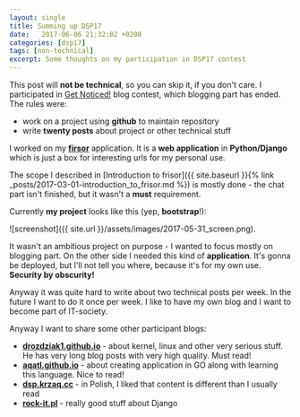 ```yaml
---
layout: single
title: Summing up DSP17
date:   2017-06-06 21:32:02 +0200
categories: [dsp17]
tags: [non-technical]
excerpt: Some thoughts on my participation in DSP17 contest
---
```


This post will **not be technical**, so you can skip it, if you don't care.
I participated in [Get Noticed!](http://devstyle.pl/daj-sie-poznac/) blog contest, which
blogging part has ended. The rules were:

* work on a project using **github** to maintain repository
* write **twenty posts** about project or other technical stuff

I worked on my [**firsor**](https://github.com/vevurka/frisor) application.
It is a **web application** in **Python/Django** which is just a box for interesting urls
for my personal use.

The scope I described in
[Introduction to frisor]({{ site.baseurl }}{% link _posts/2017-03-01-introduction_to_frisor.md %})
is mostly done - the chat part isn't finished, but it wasn't a **must** requirement.

Currently **my project** looks like this (yep, **bootstrap**!):

![screenshot]({{ site.url }}/assets/images/2017-05-31_screen.png).

It wasn't an ambitious project on purpose - I wanted to focus mostly on blogging part.
On the other side I needed this kind of **application**. It's gonna be
deployed, but I'll not tell you where, because it's for my own use.
**Security by obscurity!**

Anyway it was quite hard to write about two technical posts per week. In the future
I want to do it once per week. I like to have my own blog and I want to become
part of IT-society.

Anyway I want to share some other participant blogs:

* [**drozdziak1.github.io**](https://drozdziak1.github.io/) - about kernel, linux and other very
serious stuff. He has very long blog posts with very high quality. Must read!
* [**aqatl.github.io**](https://aqatl.github.io) - about creating application in GO along with learning
this language. Nice to read!
* [**dsp.krzaq.cc**](https://dsp.krzaq.cc/) - in Polish, I liked that content is different than I usually
read
* [**rock-it.pl**](https://rock-it.pl) - really good stuff about Django


